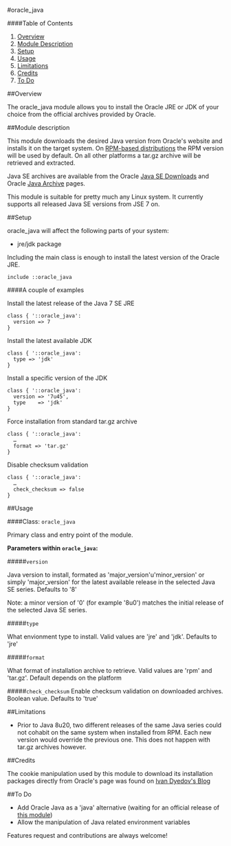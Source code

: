 #oracle_java

####Table of Contents

1. [Overview](#overview)
2. [Module Description](#module-description)
3. [Setup](#setup)
4. [Usage](#usage)
5. [Limitations](#limitations)
6. [Credits](#credits)
7. [To Do](#to-do)

##Overview

The oracle_java module allows you to install the Oracle JRE or JDK of your choice from the official archives provided by Oracle.

##Module description

This module downloads the desired Java version from Oracle's website and installs it on the target system. On [RPM-based distributions](http://en.wikipedia.org/wiki/List_of_Linux_distributions#RPM-based) the RPM version will be used by default. On all other platforms a tar.gz archive will be retrieved and extracted.

Java SE archives are available from the Oracle [Java SE Downloads](http://www.oracle.com/technetwork/java/javase/downloads/index.html) and Oracle [Java Archive](http://www.oracle.com/technetwork/java/archive-139210.html) pages.

This module is suitable for pretty much any Linux system. It currently supports all released Java SE versions from JSE 7 on.

##Setup

oracle_java will affect the following parts of your system:

* jre/jdk package

Including the main class is enough to install the latest version of the Oracle JRE.

```puppet
include ::oracle_java
```

####A couple of examples

Install the latest release of the Java 7 SE JRE

```puppet
class { '::oracle_java':
  version => 7
}
```

Install the latest available JDK

```puppet
class { '::oracle_java':
  type => 'jdk'
}
```

Install a specific version of the JDK

```puppet
class { '::oracle_java':
  version => '7u45',
  type    => 'jdk'
}
```

Force installation from standard tar.gz archive

```puppet
class { '::oracle_java':
  …
  format => 'tar.gz'
}
```

Disable checksum validation

```puppet
class { '::oracle_java':
  …
  check_checksum => false
}
```

##Usage

####Class: `oracle_java`

Primary class and entry point of the module.

**Parameters within `oracle_java`:**

#####`version`

Java version to install, formated as 'major_version'u'minor_version' or simply 'major_version' for the latest available release in the selected Java SE series. Defaults to '8'

Note: a minor version of '0' (for example '8u0') matches the initial release of the selected Java SE series. 

#####`type`

What envionment type to install. Valid values are 'jre' and 'jdk'. Defaults to 'jre'

#####`format`

What format of installation archive to retrieve. Valid values are 'rpm' and 'tar.gz'. Default depends on the platform

#####`check_checksum`
Enable checksum validation on downloaded archives. Boolean value. Defaults to 'true'

##Limitations

* Prior to Java 8u20, two different releases of the same Java series could not cohabit on the same system when installed from RPM. Each new version would override the previous one. This does not happen with tar.gz archives however.

##Credits

The cookie manipulation used by this module to download its installation packages directly from Oracle's page was found on [Ivan Dyedov's Blog](https://ivan-site.com/2012/05/download-oracle-java-jre-jdk-using-a-script/)

##To Do

* Add Oracle Java as a 'java' alternative (waiting for an official release of [this module](https://github.com/adrienthebo/puppet-alternatives))
* Allow the manipulation of Java related environment variables

Features request and contributions are always welcome!
